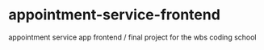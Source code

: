 # appointment-service-frontend
appointment service app frontend / final project for the wbs coding school